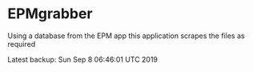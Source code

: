 # EPMgrabber
Using a database from the EPM app this application scrapes the files as required


Latest backup: Sun Sep 8 06:46:01 UTC 2019
